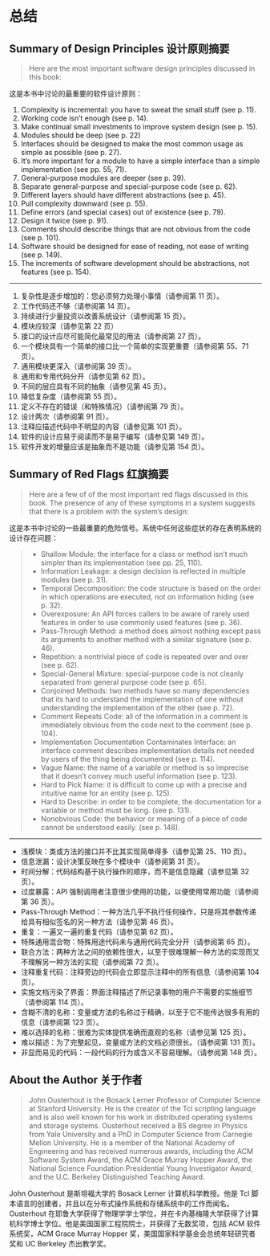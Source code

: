 # 总结

## Summary of Design Principles 设计原则摘要

> Here are the most important software design principles discussed in this book:

这是本书中讨论的最重要的软件设计原则：

1. Complexity is incremental: you have to sweat the small stuff (see p. 11).
2. Working code isn’t enough (see p. 14).
3. Make continual small investments to improve system design (see p. 15).
4. Modules should be deep (see p. 22)
5. Interfaces should be designed to make the most common usage as simple as possible (see p. 27).
6. It’s more important for a module to have a simple interface than a simple implementation (see pp. 55, 71).
7. General-purpose modules are deeper (see p. 39).
8. Separate general-purpose and special-purpose code (see p. 62).
9. Different layers should have different abstractions (see p. 45).
10. Pull complexity downward (see p. 55).
11. Define errors (and special cases) out of existence (see p. 79).
12. Design it twice (see p. 91).
13. Comments should describe things that are not obvious from the code (see p. 101).
14. Software should be designed for ease of reading, not ease of writing (see p. 149).
15. The increments of software development should be abstractions, not features (see p. 154).

---

1. 复杂性是逐步增加的：您必须努力处理小事情（请参阅第 11 页）。
2. 工作代码还不够（请参阅第 14 页）。
3. 持续进行少量投资以改善系统设计（请参阅第 15 页）。
4. 模块应较深（请参见第 22 页）
5. 接口的设计应尽可能简化最常见的用法（请参阅第 27 页）。
6. 一个模块具有一个简单的接口比一个简单的实现更重要（请参阅第 55、71 页）。
7. 通用模块更深入（请参阅第 39 页）。
8. 通用和专用代码分开（请参见第 62 页）。
9. 不同的层应具有不同的抽象（请参见第 45 页）。
10. 降低复杂度（请参阅第 55 页）。
11. 定义不存在的错误（和特殊情况）（请参阅第 79 页）。
12. 设计两次（请参阅第 91 页）。
13. 注释应描述代码中不明显的内容（请参见第 101 页）。
14. 软件的设计应易于阅读而不是易于编写（请参见第 149 页）。
15. 软件开发的增量应该是抽象而不是功能（请参见第 154 页）。

## Summary of Red Flags 红旗摘要

> Here are a few of of the most important red flags discussed in this book. The presence of any of these symptoms in a system suggests that there is a problem with the system’s design:

这是本书中讨论的一些最重要的危险信号。系统中任何这些症状的存在表明系统的设计存在问题：

> - Shallow Module: the interface for a class or method isn’t much simpler than its implementation (see pp. 25, 110).
> - Information Leakage: a design decision is reflected in multiple modules (see p. 31).
> - Temporal Decomposition: the code structure is based on the order in which operations are executed, not on information hiding (see p. 32).
> - Overexposure: An API forces callers to be aware of rarely used features in order to use commonly used features (see p. 36).
> - Pass-Through Method: a method does almost nothing except pass its arguments to another method with a similar signature (see p. 46).
> - Repetition: a nontrivial piece of code is repeated over and over (see p. 62).
> - Special-General Mixture: special-purpose code is not cleanly separated from general purpose code (see p. 65).
> - Conjoined Methods: two methods have so many dependencies that its hard to understand the implementation of one without understanding the implementation of the other (see p. 72).
> - Comment Repeats Code: all of the information in a comment is immediately obvious from the code next to the comment (see p. 104).
> - Implementation Documentation Contaminates Interface: an interface comment describes implementation details not needed by users of the thing being documented (see p. 114).
> - Vague Name: the name of a variable or method is so imprecise that it doesn’t convey much useful information (see p. 123).
> - Hard to Pick Name: it is difficult to come up with a precise and intuitive name for an entity (see p. 125).
> - Hard to Describe: in order to be complete, the documentation for a variable or method must be long. (see p. 131).
> - Nonobvious Code: the behavior or meaning of a piece of code cannot be understood easily. (see p. 148).

---

- 浅模块：类或方法的接口并不比其实现简单得多（请参见第 25、110 页）。
- 信息泄漏：设计决策反映在多个模块中（请参阅第 31 页）。
- 时间分解：代码结构基于执行操作的顺序，而不是信息隐藏（请参见第 32 页）。
- 过度暴露：API 强制调用者注意很少使用的功能，以便使用常用功能（请参阅第 36 页）。
- Pass-Through Method：一种方法几乎不执行任何操作，只是将其参数传递给具有相似签名的另一种方法（请参见第 46 页）。
- 重复：一遍又一遍的重复代码（请参见第 62 页）。
- 特殊通用混合物：特殊用途代码未与通用代码完全分开（请参阅第 65 页）。
- 联合方法：两种方法之间的依赖性很大，以至于很难理解一种方法的实现而又不理解另一种方法的实现（请参阅第 72 页）。
- 注释重复代码：注释旁边的代码会立即显示注释中的所有信息（请参阅第 104 页）。
- 实施文档污染了界面：界面注释描述了所记录事物的用户不需要的实施细节（请参阅第 114 页）。
- 含糊不清的名称：变量或方法的名称过于精确，以至于它不能传达很多有用的信息（请参阅第 123 页）。
- 难以选择的名称：很难为实体提供准确而直观的名称（请参见第 125 页）。
- 难以描述：为了完整起见，变量或方法的文档必须很长。（请参阅第 131 页）。
- 非显而易见的代码：一段代码的行为或含义不容易理解。（请参阅第 148 页）。

## About the Author 关于作者

> John Ousterhout is the Bosack Lerner Professor of Computer Science at Stanford University. He is the creator of the Tcl scripting language and is also well known for his work in distributed operating systems and storage systems. Ousterhout received a BS degree in Physics from Yale University and a PhD in Computer Science from Carnegie Mellon University. He is a member of the National Academy of Engineering and has received numerous awards, including the ACM Software System Award, the ACM Grace Murray Hopper Award, the National Science Foundation Presidential Young Investigator Award, and the U.C. Berkeley Distinguished Teaching Award.

John Ousterhout 是斯坦福大学的 Bosack Lerner 计算机科学教授。他是 Tcl 脚本语言的创建者，并且以在分布式操作系统和存储系统中的工作而闻名。Ousterhout 在耶鲁大学获得了物理学学士学位，并在卡内基梅隆大学获得了计算机科学博士学位。他是美国国家工程院院士，并获得了无数奖项，包括 ACM 软件系统奖，ACM Grace Murray Hopper 奖，美国国家科学基金会总统年轻研究者奖和 UC Berkeley 杰出教学奖。
